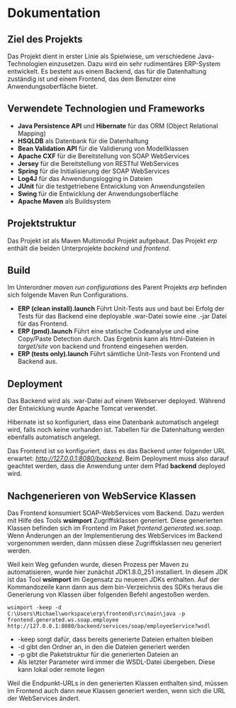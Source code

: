 # Dokumentation

## Ziel des Projekts
Das Projekt dient in erster Linie als Spielwiese, um verschiedene Java-Technologien einzusetzen. Dazu wird ein sehr rudimentäres ERP-System entwickelt. Es besteht aus einem Backend, das für die Datenhaltung zuständig ist und einem Frontend, das dem Benutzer eine Anwendungsoberfläche bietet.

## Verwendete Technologien und Frameworks
  -  **Java Persistence API** und **Hibernate** für das ORM (Object Relational Mapping)
  -  **HSQLDB** als Datenbank für die Datenhaltung
  -  **Bean Validation API** für die Validierung von Modellklassen
  -  **Apache CXF** für die Bereitstellung von SOAP WebServices
  -  **Jersey** für die Bereitstellung von RESTful WebServices
  -  **Spring** für die Initialisierung der SOAP WebServices
  -  **Log4J** für das Anwendungslogging in Dateien
  -  **JUnit** für die testgetriebene Entwicklung von Anwendungsteilen
  -  **Swing** für die Entwicklung der Anwendungsoberfläche
  -  **Apache Maven** als Buildsystem
  
## Projektstruktur
Das Projekt ist als Maven Multimodul Projekt aufgebaut. Das Projekt *erp* enthält die beiden Unterprojekte *backend* und *frontend*.

## Build
Im Unterordner *maven run configurations* des Parent Projekts *erp* befinden sich folgende Maven Run Configurations.

  -  **ERP (clean install).launch** Führt Unit-Tests aus und baut bei Erfolg der Tests für das Backend eine deployable .war-Datei sowie eine .-jar Datei für das Frontend.
  -  **ERP (pmd).launch** Führt eine statische Codeanalyse und eine Copy/Paste Detection durch. Das Ergebnis kann als html-Dateien in *target/site* von backend und frontend eingesehen werden.
  -  **ERP (tests only).launch** Führt sämtliche Unit-Tests von Frontend und Backend aus.
  
## Deployment
Das Backend wird als .war-Datei auf einem Webserver deployed. Während der Entwicklung wurde Apache Tomcat verwendet.

Hibernate ist so konfiguriert, dass eine Datenbank automatisch angelegt wird, falls noch keine vorhanden ist. Tabellen für die Datenhaltung werden ebenfalls automatisch angelegt.

Das Frontend ist so konfiguriert, dass es das Backend unter folgender URL erwartet: *http://127.0.0.1:8080/backend*. Beim Deployment muss also darauf geachtet werden, dass die Anwendung unter dem Pfad **backend** deployed wird.

## Nachgenerieren von WebService Klassen
Das Frontend konsumiert SOAP-WebServices vom Backend. Dazu werden mit Hilfe des Tools **wsimport** Zugriffsklassen generiert. Diese generierten Klassen befinden sich im Frontend im Paket *frontend.generated.ws.soap*. Wenn Änderungen an der Implementierung des WebServices im Backend vorgenommen werden, dann müssen diese Zugriffsklassen neu generiert werden.

Weil kein Weg gefunden wurde, diesen Prozess per Maven zu automatisieren, wurde hier zunächst JDK1.8.0_251 installiert. In diesem JDK ist das Tool **wsimport** im Gegensatz zu neueren JDKs enthalten. Auf der Kommandozeile kann dann aus dem bin-Verzeichnis des SDKs heraus die Generierung von Klassen über folgenden Befehl angestoßen werden.

	wsimport -keep -d C:\Users\Michael\workspace\erp\frontend\src\main\java -p frontend.generated.ws.soap.employee http://127.0.0.1:8080/backend/services/soap/employeeService?wsdl
	
  -  -keep sorgt dafür, dass bereits generierte Dateien erhalten bleiben
  -  -d gibt den Ordner an, in den die Dateien generiert werden
  -  -p gibt die Paketstruktur für die generierten Dateien an
  -  Als letzter Parameter wird immer die WSDL-Datei übergeben. Diese kann lokal oder remote liegen
  
Weil die Endpunkt-URLs in den generierten Klassen enthalten sind, müssen im Frontend auch dann neue Klassen generiert werden, wenn sich die URL der WebServices ändert.
